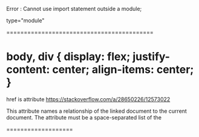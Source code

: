 <!-- Script tag -->

Error : Cannot use import statement outside a module;

type="module"
<script type="module" src="Events.js"></script>

==========================================

 <!-- Make a div center --> 
body, div {
  display: flex;
  justify-content: center;
  align-items: center;
}
==============================================

  <!--  <a> vs <link> -->

href is attribute 
https://stackoverflow.com/a/28650226/12573022


<!-- Link style tag in Html  -->

  <link rel="stylesheet" type="text/css" media="screen" href="style.css"/>

 This attribute names a relationship of the linked document to the current document.
 The attribute must be a space-separated list of the

===================
